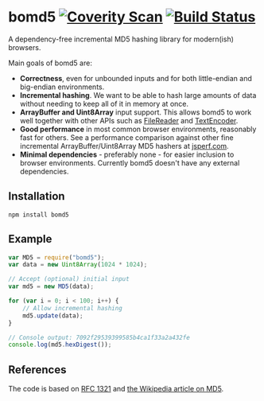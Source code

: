 # bomd5 [![Coverity Scan](https://img.shields.io/coverity/scan/8559.svg)](https://scan.coverity.com/projects/softcert-vsroom) [![Build Status](https://travis-ci.org/softcert/bomd5.svg?branch=master)](https://travis-ci.org/softcert/bomd5)

A dependency-free incremental MD5 hashing library for modern(ish) browsers.

Main goals of bomd5 are:

 * **Correctness**, even for unbounded inputs and for both little-endian and big-endian environments.
 * **Incremental hashing**. We want to be able to hash large amounts of data without needing to keep all of it in memory at once.
 * **ArrayBuffer and Uint8Array** input support. This allows bomd5 to work well together with other APIs such as [FileReader](https://developer.mozilla.org/en-US/docs/Web/API/FileReader) and [TextEncoder](https://developer.mozilla.org/en-US/docs/Web/API/TextEncoder).
 * **Good performance** in most common browser environments, reasonably fast for others. See a performance comparison against other fine incremental ArrayBuffer/Uint8Array MD5 hashers at [jsperf.com](http://jsperf.com/incremental-md5-arraybuffers-shootout/4).
 * **Minimal dependencies** - preferably none - for easier inclusion to browser environments. Currently bomd5 doesn't have any external dependencies.

## Installation

```
npm install bomd5
```

## Example

```javascript
var MD5 = require("bomd5");
var data = new Uint8Array(1024 * 1024);

// Accept (optional) initial input
var md5 = new MD5(data);

for (var i = 0; i < 100; i++) {
    // Allow incremental hashing
    md5.update(data);
}

// Console output: 7092f29539399585b4ca1f33a2a432fe
console.log(md5.hexDigest());
```

## References

The code is based on [RFC 1321](https://www.ietf.org/rfc/rfc1321.txt) and [the Wikipedia article on MD5](http://en.wikipedia.org/wiki/MD5).
